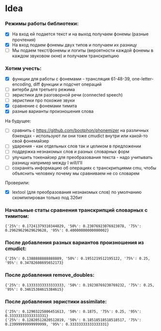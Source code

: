 # Idea

### Режимы работы библиотеки:

- [x] На вход ей подается текст и на выход получаем фонемы (разные прочтения)
- [x] На вход подаем фонемы двух типов и получаем их разницу
- [ ] Мы подаем текст/фонемы и логиты (вероятности каждой фонемы в каждом звуковом окне) и получаем транскрипцию

### Хотим учесть:

- [x] функции для работы с фонемами - трансляция 61-48-39, one-letter-encoding, diff функции и подсчет операций
- [ ] витерби для третьего режима
- [ ] эвристики для разговорной речи (connected speech)
- [ ] эвристики про похожие звуки
- [x] сравнение с фонемами тимита
- [x] разные варианты произношения слова

На будущее:
- [ ] сравнить с https://github.com/bootphon/phonemizer на различных бэкендах - используют ли они тоже cmudict внутри или какой-то свой фонемайзер
- [ ] ударения - как отдельных слов так и целиком в предложении
- [ ] поддержка незнакомых слов и разных словарных форм
- [ ] улучшить токенайзер для преобразования текста - надо учитывать разницу например между I will/I'll
- [ ] сохранять информацию об операциях с транскрипциями cmu, чтобы объяснить человеку почему мы сравниваем не со словарем

Проверили:
- [x] lextool (для преобразования незнакомых слов) по умолчанию скомпилирован только под 32бит

### Начальные статы сравнения транскрипций словарных с тимитом:

```
{'25%': 0.17241379310344829, '50%': 0.23076923076923078, '75%': 0.29629629629629628, '95%': 0.40000000000000002}
```

### После добавления разных вариантов произношения из cmudict:

```
{'25%': 0.1388888888888889, '50%': 0.1951219512195122, '75%': 0.25, '95%': 0.34782608695652173}
```

### После добавления remove_doubles:

```
{'25%': 0.13333333333333333, '50%': 0.19230769230769232, '75%': 0.25, '95%': 0.34615384615384615}
```

### После добавления эвристики assimilate:

```
{'25%': 0.12903225806451613, '50%': 0.1875, '75%': 0.25, '95%': 0.33333333333333331}
{'25%': 0.12820512820512819, '50%': 0.18518518518518517, '75%': 0.23999999999999999, '95%': 0.33333333333333331}
```
